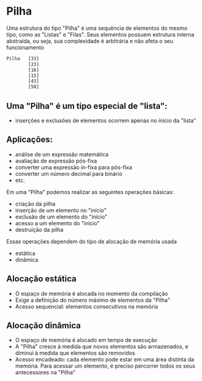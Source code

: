 # Pilha

Uma estrutura do tipo "Pilha" é uma
sequência de elementos do mesmo tipo,
como as "Listas" e "Filas".
Seus elementos possuem estrutura interna
abstraída, ou seja, sua complexidade é
arbitrária e não afeta o seu funcionamento


```txt
Pilha   [33]
        [23]
        [16]
        [15]
        [43]
        [58]
```

## Uma "Pilha" é um tipo especial de "lista":
- inserções e exclusões de elementos
ocorrem apenas no início da "lista"

## Aplicações:
- análise de um expressão matemática
- avaliação de expressão pós-fixa
- converter uma expressão in-fixa para pós-fixa
- converter um número decimal para binário
- etc.

Em uma "Pilha" podemos realizar as
seguintes operações básicas:
- criação da pilha
- inserção de um elemento no "início"
- exclusão de um elemento do "início"
- acesso a um elemento do "início"
- destruição da pilha

Essas operações dependem do tipo de
alocação de memória usada
- estática
- dinâmica

## Alocação estática
- O espaço de memória é alocada no
momento da compilação
- Exige a definição do número máximo
de elementos da "Pilha"
- Acesso sequencial: elementos
consecutivos na memória

## Alocação dinâmica
- O espaço de memória é alocado
em tempo de execução
- A "Pilha" cresce à medida que
novos elementos são armazenados, e
diminui à medida que elementos são
removidos
- Acesso encadeado: cada elemento
pode estar em uma área distinta da
memória. Para acessar um
elemento, é preciso percorrer todos
os seus antecessores na "Pilha"